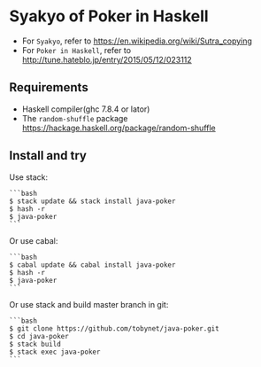 # Syakyo of Poker in Haskell

* For `Syakyo`, refer to https://en.wikipedia.org/wiki/Sutra_copying
* For `Poker in Haskell`, refer to http://tune.hateblo.jp/entry/2015/05/12/023112

## Requirements

* Haskell compiler(ghc 7.8.4 or lator)
* The `random-shuffle` package 
    https://hackage.haskell.org/package/random-shuffle

## Install and try

Use stack: 

    ```bash
    $ stack update && stack install java-poker
    $ hash -r
    $ java-poker
    ```

Or use cabal:

    ```bash
    $ cabal update && cabal install java-poker
    $ hash -r
    $ java-poker
    ```

Or use stack and build master branch in git: 

    ```bash
    $ git clone https://github.com/tobynet/java-poker.git
    $ cd java-poker
    $ stack build
    $ stack exec java-poker
    ```


